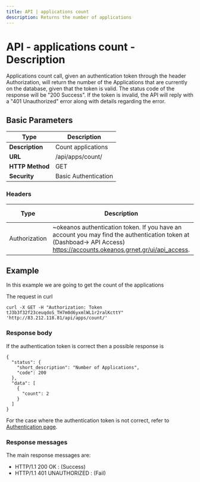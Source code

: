 ```yaml
---
title: API | applications count
description: Returns the number of applications
---
```


# API - applications count - Description

Applications count call, given an authentication token through the header Authorization,
will return the number of the Applications that are currently on the database, given that
the token is valid. The status code of the response will be "200 Success".
If the token is invalid, the API will reply with a "401 Unauthorized" error along with details regarding the error.

## Basic Parameters

|Type | Description
------|-------------
| **Description** | Count applications 
| **URL**         | /api/apps/count/
| **HTTP Method** | GET
| **Security**    | Basic Authentication


### Headers

Type          | Description          | Required | Default value | Example value
------------- | -------------------- | -------- | ------------- | ----------------------------
Authorization | ~okeanos authentication token. If you have an account you may find the authentication token at (Dashboad-> API Access) https://accounts.okeanos.grnet.gr/ui/api_access. | `Yes`    | None          | Token tJ3b3f32f23ceuqdoS_..


## Example

In this example we are going to get the count of the applications

The request in curl

```
curl -X GET -H "Authorization: Token tJ3b3f32f23ceuqdoS_TH7m0d6yxmlWL1r2ralKcttY" 'http://83.212.118.81/api/apps/count/'
```


### Response body

If the authentication token is correct then a possible response is

```
{
  "status": {
    "short_description": "Number of Applications",
    "code": 200
  },
  "data": [
    {
      "count": 2
    }
  ]
}
```

For the case where the authentication token is not correct, refer to [Authentication page](Authentication.md).

### Response messages
The main response messages are:

 - HTTP/1.1 200 OK : (Success)
 - HTTP/1.1 401 UNAUTHORIZED : (Fail)
